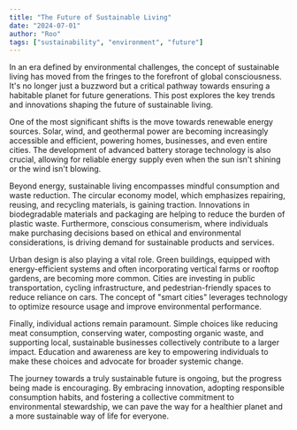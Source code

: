 ```yaml
---
title: "The Future of Sustainable Living"
date: "2024-07-01"
author: "Roo"
tags: ["sustainability", "environment", "future"]
---
```

In an era defined by environmental challenges, the concept of sustainable living has moved from the fringes to the forefront of global consciousness. It's no longer just a buzzword but a critical pathway towards ensuring a habitable planet for future generations. This post explores the key trends and innovations shaping the future of sustainable living.

One of the most significant shifts is the move towards renewable energy sources. Solar, wind, and geothermal power are becoming increasingly accessible and efficient, powering homes, businesses, and even entire cities. The development of advanced battery storage technology is also crucial, allowing for reliable energy supply even when the sun isn't shining or the wind isn't blowing.

Beyond energy, sustainable living encompasses mindful consumption and waste reduction. The circular economy model, which emphasizes repairing, reusing, and recycling materials, is gaining traction. Innovations in biodegradable materials and packaging are helping to reduce the burden of plastic waste. Furthermore, conscious consumerism, where individuals make purchasing decisions based on ethical and environmental considerations, is driving demand for sustainable products and services.

Urban design is also playing a vital role. Green buildings, equipped with energy-efficient systems and often incorporating vertical farms or rooftop gardens, are becoming more common. Cities are investing in public transportation, cycling infrastructure, and pedestrian-friendly spaces to reduce reliance on cars. The concept of "smart cities" leverages technology to optimize resource usage and improve environmental performance.

Finally, individual actions remain paramount. Simple choices like reducing meat consumption, conserving water, composting organic waste, and supporting local, sustainable businesses collectively contribute to a larger impact. Education and awareness are key to empowering individuals to make these choices and advocate for broader systemic change.

The journey towards a truly sustainable future is ongoing, but the progress being made is encouraging. By embracing innovation, adopting responsible consumption habits, and fostering a collective commitment to environmental stewardship, we can pave the way for a healthier planet and a more sustainable way of life for everyone.
